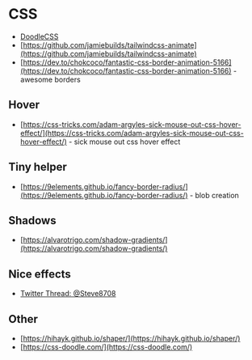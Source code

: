 # CSS

- [DoodleCSS](https://chr15m.github.io/DoodleCSS)
- [https://github.com/jamiebuilds/tailwindcss-animate](https://github.com/jamiebuilds/tailwindcss-animate)
- [https://dev.to/chokcoco/fantastic-css-border-animation-5166](https://dev.to/chokcoco/fantastic-css-border-animation-5166) - awesome borders

## Hover

- [https://css-tricks.com/adam-argyles-sick-mouse-out-css-hover-effect/](https://css-tricks.com/adam-argyles-sick-mouse-out-css-hover-effect/) - sick mouse out css hover effect

## Tiny helper

- [https://9elements.github.io/fancy-border-radius/](https://9elements.github.io/fancy-border-radius/) - blob creation

## Shadows

- [https://alvarotrigo.com/shadow-gradients/](https://alvarotrigo.com/shadow-gradients/)

## Nice effects

- [Twitter Thread: @Steve8708](https://threadreaderapp.com/thread/1546657470604382208.html?s=20&t=s6ofZC9jfti56fnsjTMmPQ)

## Other

- [https://hihayk.github.io/shaper/](https://hihayk.github.io/shaper/)
- [https://css-doodle.com/](https://css-doodle.com/)
